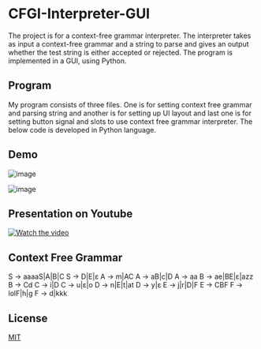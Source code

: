 # CFGI-Interpreter-GUI

The project is for a context-free grammar interpreter. The interpreter takes as input a context-free grammar and a string to parse and gives an output whether the test string is either accepted or rejected. The program is implemented in a GUI, using Python.

## Program

My program consists of three files. One is for setting context free grammar and parsing string and another is for setting up UI layout and last one is for setting button signal and slots to use context free grammar interpreter. The below code is developed in Python language.

## Demo

![image](https://user-images.githubusercontent.com/52568892/100826096-37d0e680-341f-11eb-92aa-b8d6cf691d08.png)

![image](https://user-images.githubusercontent.com/52568892/100826127-4a4b2000-341f-11eb-8cc0-f2ea453bcd37.png)

## Presentation on Youtube
[![Watch the video](https://user-images.githubusercontent.com/52568892/100825965-ef192d80-341e-11eb-973f-34c30d43d3d7.PNG)](https://www.youtube.com/watch?v=u1nfMwuLPKw&feature=youtu.be)

## Context Free Grammar
S → aaaaS|A|B|C 
S → D|E|ɛ
A → m|AC 
A → aB|c|D 
A → aa
B → ae|BE|ɛ|azz 
B → Cd
C → i|D 
C →  u|ɛ|o
D → n|E|t|at 
D → y|ɛ
E → j|r|D|F
E → CBF
F → lolF|h|g 
F → d|kkk


## License
[MIT](https://github.com/minji-mia/CFGI-Interpreter-GUI/blob/main/LICENSE)
